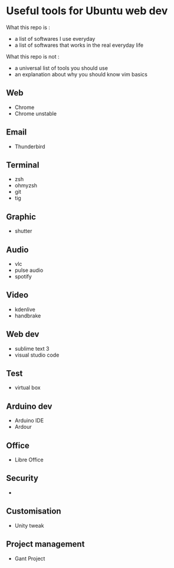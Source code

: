 # Useful tools for Ubuntu web dev

What this repo is :

 * a list of softwares I use everyday
 * a list of softwares that works in the real everyday life

What this repo is not :

 * a universal list of tools you should use
 * an explanation about why you should know vim basics


## Web

* Chrome
* Chrome unstable

## Email

* Thunderbird


## Terminal

* zsh
* ohmyzsh
* git
* tig

## Graphic

* shutter

## Audio

* vlc
* pulse audio
* spotify

## Video

* kdenlive
* handbrake

## Web dev

* sublime text 3
* visual studio code

## Test

* virtual box

## Arduino dev

* Arduino IDE
* Ardour

## Office

* Libre Office

## Security

* 

## Customisation

* Unity tweak

## Project management

* Gant Project


